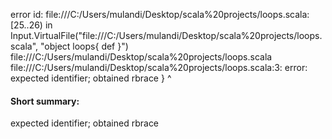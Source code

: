 error id: file:///C:/Users/mulandi/Desktop/scala%20projects/loops.scala:[25..26) in Input.VirtualFile("file:///C:/Users/mulandi/Desktop/scala%20projects/loops.scala", "object loops{
    def 
}")
file:///C:/Users/mulandi/Desktop/scala%20projects/loops.scala
file:///C:/Users/mulandi/Desktop/scala%20projects/loops.scala:3: error: expected identifier; obtained rbrace
}
^
#### Short summary: 

expected identifier; obtained rbrace